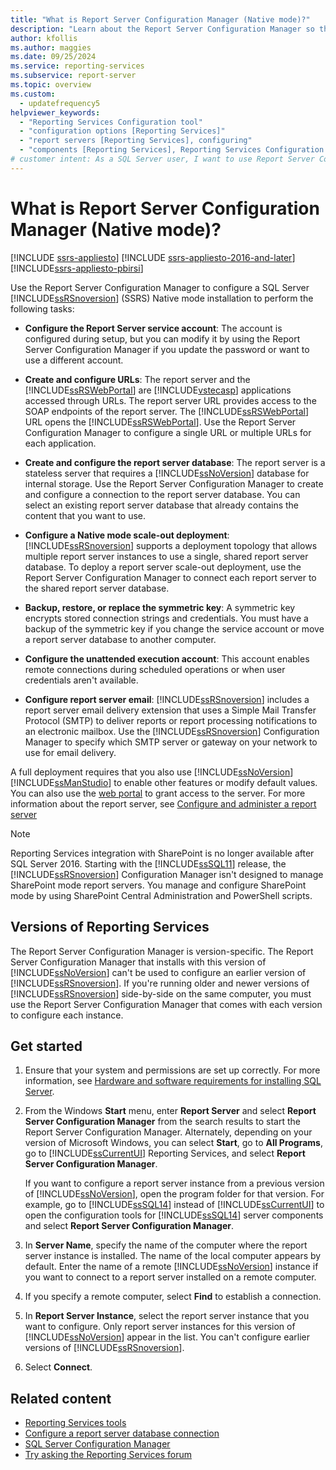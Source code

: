 ```yaml
---
title: "What is Report Server Configuration Manager (Native mode)?"
description: "Learn about the Report Server Configuration Manager so that you can configure a SQL Server Reporting Services (SSRS) Native mode installation."
author: kfollis
ms.author: maggies
ms.date: 09/25/2024
ms.service: reporting-services
ms.subservice: report-server
ms.topic: overview
ms.custom:
  - updatefrequency5
helpviewer_keywords:
  - "Reporting Services Configuration tool"
  - "configuration options [Reporting Services]"
  - "report servers [Reporting Services], configuring"
  - "components [Reporting Services], Reporting Services Configuration tool"
# customer intent: As a SQL Server user, I want to use Report Server Configuration Manager so that I can efficiently manage and configure SQL Server Reporting Services (SSRS) Native mode.
---
```


# What is Report Server Configuration Manager (Native mode)?

[!INCLUDE [ssrs-appliesto](../../includes/ssrs-appliesto.md)] [!INCLUDE [ssrs-appliesto-2016-and-later](../../includes/ssrs-appliesto-2016-and-later.md)] [!INCLUDE[ssrs-appliesto-pbirsi](../../includes/ssrs-appliesto-pbirs.md)]

Use the Report Server Configuration Manager to configure a SQL Server [!INCLUDE[ssRSnoversion](../../includes/ssrsnoversion-md.md)] (SSRS) Native mode installation to perform the following tasks:  
  
- **Configure the Report Server service account**: The account is configured during setup, but you can modify it by using the Report Server Configuration Manager if you update the password or want to use a different account.  
  
- **Create and configure URLs**: The report server and the [!INCLUDE[ssRSWebPortal](../../includes/ssrswebportal.md)] are [!INCLUDE[vstecasp](../../includes/vstecasp-md.md)] applications accessed through URLs. The report server URL provides access to the SOAP endpoints of the report server. The [!INCLUDE[ssRSWebPortal](../../includes/ssrswebportal.md)] URL opens the [!INCLUDE[ssRSWebPortal](../../includes/ssrswebportal.md)]. Use the Report Server Configuration Manager to configure a single URL or multiple URLs for each application.  
  
- **Create and configure the report server database**: The report server is a stateless server that requires a [!INCLUDE[ssNoVersion](../../includes/ssnoversion-md.md)] database for internal storage. Use the Report Server Configuration Manager to create and configure a connection to the report server database. You can select an existing report server database that already contains the content that you want to use.  
  
- **Configure a Native mode scale-out deployment**: [!INCLUDE[ssRSnoversion](../../includes/ssrsnoversion-md.md)] supports a deployment topology that allows multiple report server instances to use a single, shared report server database. To deploy a report server scale-out deployment, use the Report Server Configuration Manager to connect each report server to the shared report server database.  
  
- **Backup, restore, or replace the symmetric key**: A symmetric key encrypts stored connection strings and credentials. You must have a backup of the symmetric key if you change the service account or move a report server database to another computer.  
  
- **Configure the unattended execution account**: This account enables remote connections during scheduled operations or when user credentials aren't available.  
  
- **Configure report server email**: [!INCLUDE[ssRSnoversion](../../includes/ssrsnoversion-md.md)] includes a report server email delivery extension that uses a Simple Mail Transfer Protocol (SMTP) to deliver reports or report processing notifications to an electronic mailbox. Use the [!INCLUDE[ssRSnoversion](../../includes/ssrsnoversion-md.md)] Configuration Manager to specify which SMTP server or gateway on your network to use for email delivery.  
  
A full deployment requires that you also use [!INCLUDE[ssNoVersion](../../includes/ssnoversion-md.md)] [!INCLUDE[ssManStudio](../../includes/ssmanstudio-md.md)] to enable other features or modify default values. You can also use the [web portal](../../reporting-services/web-portal-ssrs-native-mode.md) to grant access to the server. For more information about the report server, see [Configure and administer a report server](../../reporting-services/report-server/configure-and-administer-a-report-server-ssrs-native-mode.md) 

> [!NOTE]
> Reporting Services integration with SharePoint is no longer available after SQL Server 2016. Starting with the [!INCLUDE[ssSQL11](../../includes/sssql11-md.md)] release, the [!INCLUDE[ssRSnoversion](../../includes/ssrsnoversion-md.md)] Configuration Manager isn't designed to manage SharePoint mode report servers. You manage and configure SharePoint mode by using SharePoint Central Administration and PowerShell scripts.  

##  <a name="bkmk_requirements"></a> Versions of Reporting Services

The Report Server Configuration Manager is version-specific. The Report Server Configuration Manager that installs with this version of [!INCLUDE[ssNoVersion](../../includes/ssnoversion-md.md)] can't be used to configure an earlier version of [!INCLUDE[ssRSnoversion](../../includes/ssrsnoversion-md.md)]. If you're running older and newer versions of [!INCLUDE[ssRSnoversion](../../includes/ssrsnoversion-md.md)] side-by-side on the same computer, you must use the Report Server Configuration Manager that comes with each version to configure each instance.  

## Get started

1. Ensure that your system and permissions are set up correctly. For more information, see [Hardware and software requirements for installing SQL Server](../../sql-server/install/hardware-and-software-requirements-for-installing-sql-server.md).
 
1. From the Windows **Start** menu, enter **Report Server** and select **Report Server Configuration Manager** from the search results to start the Report Server Configuration Manager. Alternately, depending on your version of Microsoft Windows, you can select **Start**, go to **All Programs**, go to [!INCLUDE[ssCurrentUI](../../includes/sscurrentui-md.md)] Reporting Services, and select **Report Server Configuration Manager**.
    
   If you want to configure a report server instance from a previous version of [!INCLUDE[ssNoVersion](../../includes/ssnoversion-md.md)], open the program folder for that version. For example, go to [!INCLUDE[ssSQL14](../../includes/sssql14-md.md)] instead of [!INCLUDE[ssCurrentUI](../../includes/sscurrentui-md.md)] to open the configuration tools for [!INCLUDE[ssSQL14](../../includes/sssql14-md.md)] server components and select **Report Server Configuration Manager**.

1. In **Server Name**, specify the name of the computer where the report server instance is installed. The name of the local computer appears by default. Enter the name of a remote [!INCLUDE[ssNoVersion](../../includes/ssnoversion-md.md)] instance if you want to connect to a report server installed on a remote computer.

1. If you specify a remote computer, select **Find** to establish a connection.

1. In **Report Server Instance**, select the report server instance that you want to configure. Only report server instances for this version of [!INCLUDE[ssNoVersion](../../includes/ssnoversion-md.md)] appear in the list. You can't configure earlier versions of [!INCLUDE[ssRSnoversion](../../includes/ssrsnoversion-md.md)].

1. Select **Connect**.

## Related content

- [Reporting Services tools](../../reporting-services/tools/reporting-services-tools.md)
- [Configure a report server database connection](../../reporting-services/install-windows/configure-a-report-server-database-connection-ssrs-configuration-manager.md)
- [SQL Server Configuration Manager](../../relational-databases/sql-server-configuration-manager.md)
- [Try asking the Reporting Services forum](/answers/search.html?c=&f=&includeChildren=&q=ssrs+OR+reporting+services&redirect=search%2fsearch&sort=relevance&type=question+OR+idea+OR+kbentry+OR+answer+OR+topic+OR+user)
